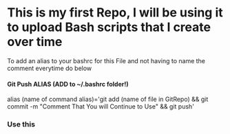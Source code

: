 # This is my first Repo, I will be using it to upload Bash scripts that I create over time

To add an alias to your bashrc for this File and not having to name the comment everytime do below

#### Git Push  ALIAS (ADD to ~/.bashrc folder!) #############################################################################################################
alias (name of command alias)='git add (name of file in GitRepo)  && git commit -m "Comment That You will Continue to Use" && git push'

### Use this ####
